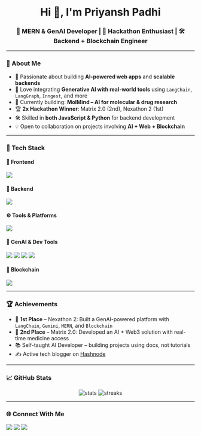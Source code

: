 # <h1 align="center">Hi 👋, I'm Priyansh Padhi</h1>

<h3 align="center">🚀 MERN & GenAI Developer | 🧠 Hackathon Enthusiast | 🛠️ Backend + Blockchain Engineer</h3>


---

### 🧠 About Me

- 🎯 Passionate about building **AI-powered web apps** and **scalable backends**
- 🧩 Love integrating **Generative AI with real-world tools** using `LangChain`, `LangGraph`, `Inngest`, and more
- 🧪 Currently building: **MolMind – AI for molecular & drug research**
- 🏆 **2x Hackathon Winner**: Matrix 2.0 (2nd), Nexathon 2 (1st)
- 🛠️ Skilled in **both JavaScript & Python** for backend development
- 💡 Open to collaboration on projects involving **AI + Web + Blockchain**

---

### 🚀 Tech Stack

#### 🧱 Frontend
<p>
  <img src="https://skillicons.dev/icons?i=js,ts,react,nextjs,tailwind" />
</p>

#### 🔧 Backend
<p>
  <img src="https://skillicons.dev/icons?i=nodejs,express,fastapi,python" />
</p>

#### ⚙️ Tools & Platforms
<p>
  <img src="https://skillicons.dev/icons?i=docker,mongodb,postgres,vercel,netlify,git,github" />
</p>

#### 🤖 GenAI & Dev Tools
<p>
  <img src="https://skillicons.dev/icons?i=ai" />
  <img src="https://img.shields.io/badge/LangChain-blue?style=for-the-badge&logo=OpenAI&logoColor=white" />
  <img src="https://img.shields.io/badge/LangGraph-purple?style=for-the-badge&logo=python&logoColor=white" />
  <img src="https://img.shields.io/badge/Inngest-black?style=for-the-badge" />
</p>

#### 🔗 Blockchain
<p>
  <img src="https://skillicons.dev/icons?i=solidity,ethereum" />
</p>

---

### 🏆 Achievements

- 🥇 **1st Place** – Nexathon 2: Built a GenAI-powered platform with `LangChain`, `Gemini`, `MERN`, and `Blockchain`
- 🥈 **2nd Place** – Matrix 2.0: Developed an AI + Web3 solution with real-time medicine access
- 📚 Self-taught AI Developer – building projects using docs, not tutorials
- ✍️ Active tech blogger on [Hashnode](https://hashnode.com/@priyansh05)

---

### 📈 GitHub Stats

<p align="center">
  <img src="https://github-readme-stats.vercel.app/api?username=priyansh87&show_icons=true&theme=radical" alt="stats" />
  <img src="https://github-readme-streak-stats.herokuapp.com?user=priyansh87&theme=radical&hide_border=false" alt="streaks" />
</p>

---

### 🌐 Connect With Me

<p align="left">
  <a href="mailto:priyansh56701@gmail.com"><img src="https://img.shields.io/badge/Gmail-D14836?style=for-the-badge&logo=gmail&logoColor=white" /></a>
  <a href="https://www.linkedin.com/in/priyansh-padhi-88b232325/"><img src="https://img.shields.io/badge/LinkedIn-blue?style=for-the-badge&logo=linkedin" /></a>
  <a href="https://hashnode.com/@priyansh05"><img src="https://img.shields.io/badge/Hashnode-2962FF?style=for-the-badge&logo=hashnode" /></a>
</p>
